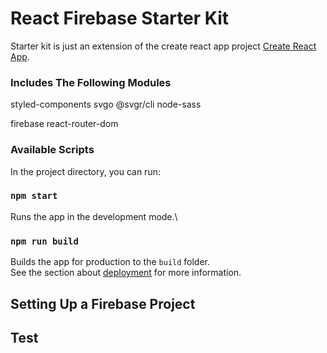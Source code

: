 # React Firebase Starter Kit
Starter kit is just an extension of the create react app project [Create React App](https://github.com/facebook/create-react-app).

### Includes The Following Modules
styled-components
svgo
@svgr/cli
node-sass

firebase
react-router-dom

### Available Scripts

In the project directory, you can run:

### `npm start`

Runs the app in the development mode.\



### `npm run build`

Builds the app for production to the `build` folder.\
See the section about [deployment](https://facebook.github.io/create-react-app/docs/deployment) for more information.

## Setting Up a Firebase Project


## Test